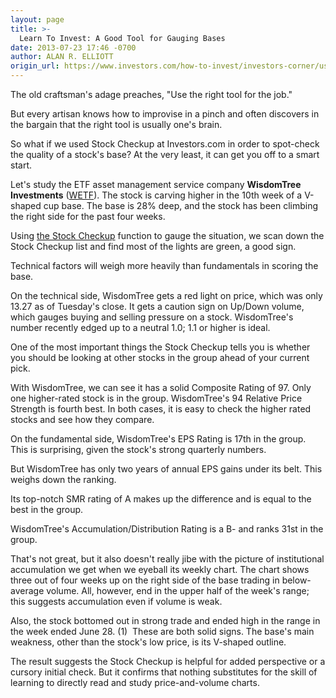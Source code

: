 ```yaml
---
layout: page
title: >-
  Learn To Invest: A Good Tool for Gauging Bases
date: 2013-07-23 17:46 -0700
author: ALAN R. ELLIOTT
origin_url: https://www.investors.com/how-to-invest/investors-corner/use-ibd-stock-checkup-to-find-great-stocks
---
```





The old craftsman's adage preaches, "Use the right tool for the job."


But every artisan knows how to improvise in a pinch and often discovers in the bargain that the right tool is usually one's brain.


So what if we used Stock Checkup at Investors.com in order to spot-check the quality of a stock's base? At the very least, it can get you off to a smart start.


Let's study the ETF asset management service company  **WisdomTree Investments** ([WETF](https://research.investors.com/quote.aspx?symbol=WETF)). The stock is carving higher in the 10th week of a V-shaped cup base. The base is 28% deep, and the stock has been climbing the right side for the past four weeks.


Using [the Stock Checkup](http://research.investors.com/stock-checkup/nasdaq-wisdomtree-investments-wetf.aspx) function to gauge the situation, we scan down the Stock Checkup list and find most of the lights are green, a good sign.


Technical factors will weigh more heavily than fundamentals in scoring the base.


On the technical side, WisdomTree gets a red light on price, which was only 13.27 as of Tuesday's close. It gets a caution sign on Up/Down volume, which gauges buying and selling pressure on a stock. WisdomTree's number recently edged up to a neutral 1.0; 1.1 or higher is ideal.


One of the most important things the Stock Checkup tells you is whether you should be looking at other stocks in the group ahead of your current pick.


With WisdomTree, we can see it has a solid Composite Rating of 97. Only one higher-rated stock is in the group. WisdomTree's 94 Relative Price Strength is fourth best. In both cases, it is easy to check the higher rated stocks and see how they compare.


On the fundamental side, WisdomTree's EPS Rating is 17th in the group. This is surprising, given the stock's strong quarterly numbers.


But WisdomTree has only two years of annual EPS gains under its belt. This weighs down the ranking.


Its top-notch SMR rating of A makes up the difference and is equal to the best in the group.


WisdomTree's Accumulation/Distribution Rating is a B- and ranks 31st in the group.


That's not great, but it also doesn't really jibe with the picture of institutional accumulation we get when we eyeball its weekly chart. The chart shows three out of four weeks up on the right side of the base trading in below-average volume. All, however, end in the upper half of the week's range; this suggests accumulation even if volume is weak.


Also, the stock bottomed out in strong trade and ended high in the range in the week ended June 28. (1)  These are both solid signs. The base's main weakness, other than the stock's low price, is its V-shaped outline.


The result suggests the Stock Checkup is helpful for added perspective or a cursory initial check. But it confirms that nothing substitutes for the skill of learning to directly read and study price-and-volume charts.




